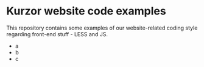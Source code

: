 # Kurzor website code examples

This repository contains some examples of our website-related coding style regarding front-end stuff - LESS and JS.

  - a
  - b
  - c